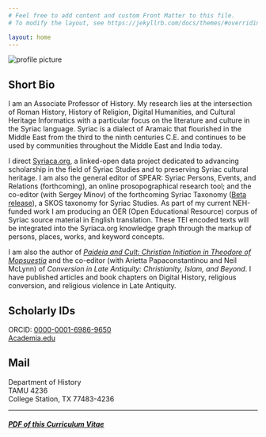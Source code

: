 ```yaml
---
# Feel free to add content and custom Front Matter to this file.
# To modify the layout, see https://jekyllrb.com/docs/themes/#overriding-theme-defaults

layout: home
---
```



![profile picture](/cv/images/headshot2019.jpg)

## Short Bio
I am an Associate Professor of History. My research lies at the intersection of Roman History, 
History of Religion, Digital Humanities, and Cultural Heritage Informatics with a particular focus on the 
literature and culture in the Syriac language. Syriac is a dialect of Aramaic that flourished in the Middle 
East from the third to the ninth centuries C.E. and continues to be used by communities throughout the Middle 
East and India today. 

I direct [Syriaca.org](http://syriaca.org), a linked-open data project 
dedicated to advancing scholarship in the field of Syriac Studies and to preserving Syriac cultural 
heritage. I am also the general editor of SPEAR: Syriac Persons, Events, and Relations (forthcoming), 
an online prosopographical research tool; and the co-editor (with Sergey Minov) of the forthcoming Syriac Taxonomy 
([Beta release](https://d2iy9xuv4su69v.cloudfront.net/taxonomy/index.html)), a SKOS taxonomy for Syriac Studies. As 
part of my current NEH-funded work I am producing an OER (Open Educational Resource) corpus of Syriac source material
in English translation. These TEI encoded texts will be integrated into the Syriaca.org knowledge graph through 
the markup of persons, places, works, and keyword concepts.

I am also the author of 
_[Paideia and Cult: Christian Initiation in Theodore of Mopsuestia](https://chs.harvard.edu/CHS/article/display/5813.daniel-l-schwartz-paideia-and-cult-christian-initiation-in-theodore-of-mopsuestia)_ 
and the co-editor (with Arietta Papaconstantinou and Neil McLynn) of _Conversion in Late Antiquity: Christianity, Islam, and Beyond_. 
I have published articles and book chapters on Digital History, religious conversion, and religious violence in Late Antiquity.

 

## Scholarly IDs

ORCID: [0000-0001-6986-9650](https://orcid.org/0000-0001-6986-9650)  
[Academia.edu](https://tamu.academia.edu/DanielSchwartz)

## Mail

Department of History  
TAMU 4236  
College Station, TX 77483-4236  

---
#### _[PDF of this Curriculum Vitae](/cv/pdfs/Schwartz_CV.pdf)_

  